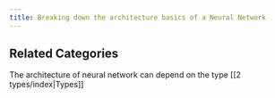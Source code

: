 ```yaml
---
title: Breaking down the architecture basics of a Neural Network
---
```

## Related Categories
The architecture of neural network can depend on the type [[2 types/index|Types]]
